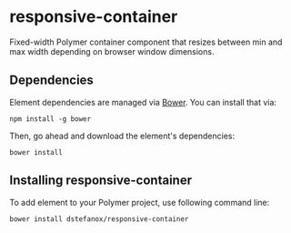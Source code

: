 # responsive-container

Fixed-width Polymer container component that resizes between min and max width depending on browser window dimensions. 


## Dependencies

Element dependencies are managed via [Bower](http://bower.io/). You can
install that via:

    npm install -g bower

Then, go ahead and download the element's dependencies:

    bower install


## Installing responsive-container
To add element to your Polymer project, use following command line:

    bower install dstefanox/responsive-container
